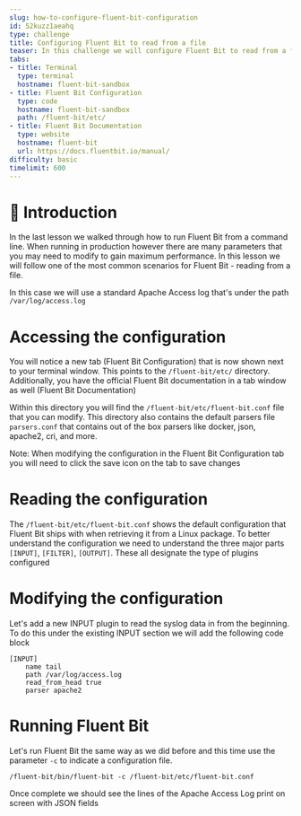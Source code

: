 ```yaml
---
slug: how-to-configure-fluent-bit-configuration
id: 52kuzz1aeahq
type: challenge
title: Configuring Fluent Bit to read from a file
teaser: In this challenge we will configure Fluent Bit to read from a file
tabs:
- title: Terminal
  type: terminal
  hostname: fluent-bit-sandbox
- title: Fluent Bit Configuration
  type: code
  hostname: fluent-bit-sandbox
  path: /fluent-bit/etc/
- title: Fluent Bit Documentation
  type: website
  hostname: fluent-bit
  url: https://docs.fluentbit.io/manual/
difficulty: basic
timelimit: 600
---
```

🤖 Introduction
==============

In the last lesson we walked through how to run Fluent Bit from a command line. When running in production however there are many parameters that you may need to modify to gain maximum performance. In this lesson we will follow one of the most common scenarios for Fluent Bit - reading from a file.

In this case we will use a standard Apache Access log that's under the path `/var/log/access.log`

Accessing the configuration
==============

You will notice a new tab (Fluent Bit Configuration) that is now shown next to your terminal window. This points to the `/fluent-bit/etc/` directory. Additionally, you have the official Fluent Bit documentation in a tab window as well (Fluent Bit Documentation)

Within this directory you will find the `/fluent-bit/etc/fluent-bit.conf` file that you can modify. This directory also contains the default parsers file `parsers.conf` that contains out of the box parsers like docker, json, apache2, cri, and more.

Note: When modifying the configuration in the Fluent Bit Configuration tab you will need to click the save icon on the tab to save changes

Reading the configuration
==============
The `/fluent-bit/etc/fluent-bit.conf` shows the default configuration that Fluent Bit ships with when retrieving it from a Linux package. To better understand the configuration we need to understand the three major parts `[INPUT]`, `[FILTER]`, `[OUTPUT]`. These all designate the type of plugins configured


Modifying the configuration
===============
Let's add a new INPUT plugin to read the syslog data in from the beginning. To do this under the existing INPUT section we will add the following code block

```
[INPUT]
    name tail
    path /var/log/access.log
    read_from_head true
    parser apache2
```

Running Fluent Bit
=================
Let's run Fluent Bit the same way as we did before and this time use the parameter `-c` to indicate a configuration file.

```
/fluent-bit/bin/fluent-bit -c /fluent-bit/etc/fluent-bit.conf
```

Once complete we should see the lines of the Apache Access Log print on screen with JSON fields

